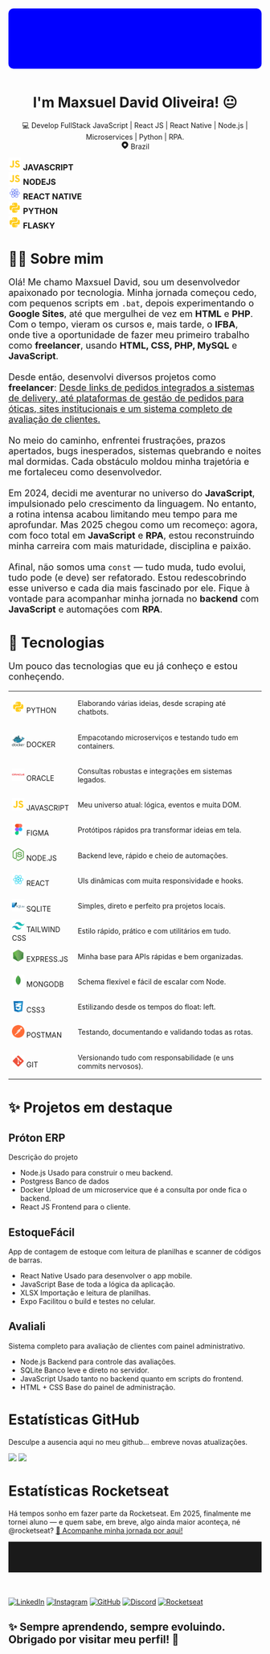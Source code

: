 
<div id="page" style=".markdown-body h1 {
    border : 0px !important;}">




<div id="intro">
  <div id="banner-profile" style="width: 100%;
  height: 120px;
  background-color: blue;
  border-radius: 10px;
  margin-top: 10px;
  margin-bottom: 50px;"></div>
  <!-- Imagem/Profile -->
  <!-- <div class="profile-container">
    <img class="center" src="./imgs/profile.jpg" width="170px" height="170px" style="border-radius : 65px 45px 65px 45px; object-fit: cover;" title="Maxsuel por aqui ! 😉😀"/>
  </div> -->
  <h1 class="text-center profile_name" align="center"  style="border: 0px !importante;">I'm Maxsuel David Oliveira! 😐</h1>
  <p align="center" class="profile_description" style="">
    💻 Develop FullStack JavaScript | React JS | React Native | Node.js | Microservices | Python | RPA. <br>
    <svg stroke="currentColor" fill="none" stroke-width="0" width="16" height="16" viewBox="0 0 24 24" xmlns="http://www.w3.org/2000/svg" class="text-gray-200"><path fill-rule="evenodd" clip-rule="evenodd" d="M12.0015 1.25C8.17538 1.25 4.52505 3.51253 2.99714 7.08468C1.57518 10.4086 2.34496 13.2373 3.94771 15.6595C5.26177 17.6454 7.17835 19.4178 8.90742 21.0168L8.90824 21.0175C9.23768 21.3222 9.56031 21.6206 9.87066 21.9129L9.87231 21.9145C10.4473 22.4528 11.2112 22.75 12.0015 22.75C12.7919 22.75 13.5558 22.4528 14.1258 21.9144C14.4243 21.6396 14.7286 21.3592 15.039 21.0732C16.7869 19.4628 18.7254 17.672 20.0582 15.6609C21.6591 13.2362 22.4261 10.4045 21.0059 7.08468C19.478 3.51253 15.8277 1.25 12.0015 1.25ZM12 7C9.79086 7 8 8.79086 8 11C8 13.2091 9.79086 15 12 15C14.2091 15 16 13.2091 16 11C16 8.79086 14.2091 7 12 7Z" fill="currentColor"></path></svg> Brazil
  </p>
</div>

<div class="content" id="content-stacks">
  <div class="stacks-container">
  <img src="icons/javascript.svg" width=25>
    <span style="font-size : 16px; font-weight : 700;">JAVASCRIPT</span>
  </div>
  <div class="stacks-container">
    <img src="icons/javascript.svg" width=25>
    <span style="font-size : 16px; font-weight : 700;">NODEJS</span>
  </div>
  <div class="stacks-container">
    <img src="icons/react_native.svg" width=25>
      <span style="font-size : 16px; font-weight : 700;">REACT NATIVE</span>
  </div>
  <div class="stacks-container">
    <img src="icons/python.svg" width=25>
      <span style="font-size : 16px; font-weight : 700;">PYTHON</span>
  </div>
  <div class="stacks-container">
    <img src="icons/python.svg" width=25>
      <span style="font-size : 16px; font-weight : 700;">FLASKY</span>
  </div>
</div>

<div class="content" id="about">
  <h1 id="about_title">👨‍💻 Sobre mim</h1>
  <p style="font-size: 18px;">
  Olá! Me chamo Maxsuel David, sou um desenvolvedor apaixonado por tecnologia. Minha jornada começou cedo, com pequenos scripts em <code>.bat</code>, depois experimentando o <b>Google Sites</b>, até que mergulhei de vez em <b>HTML</b> e <b>PHP</b>. Com o tempo, vieram os cursos e, mais tarde, o <b>IFBA</b>, onde tive a oportunidade de fazer meu primeiro trabalho como <b>freelancer</b>, usando <b>HTML, CSS, PHP, MySQL</b> e <b>JavaScript</b>.<br><br>
  Desde então, desenvolvi diversos projetos como <b>freelancer</b>: <u>Desde links de pedidos integrados a sistemas de delivery, até plataformas de gestão de pedidos para óticas, sites institucionais e um sistema completo de avaliação de clientes.</u><br><br>
  No meio do caminho, enfrentei frustrações, prazos apertados, bugs inesperados, sistemas quebrando e noites mal dormidas. Cada obstáculo moldou minha trajetória e me fortaleceu como desenvolvedor.<br><br>
  Em 2024, decidi me aventurar no universo do <b>JavaScript</b>, impulsionado pelo crescimento da linguagem. No entanto, a rotina intensa acabou limitando meu tempo para me aprofundar. Mas 2025 chegou como um recomeço: agora, com foco total em <b>JavaScript</b> e <b>RPA</b>, estou reconstruindo minha carreira com mais maturidade, disciplina e paixão.<br><br>
  Afinal, não somos uma <code>const</code> — tudo muda, tudo evolui, tudo pode (e deve) ser refatorado. Estou redescobrindo esse universo e cada dia mais fascinado por ele. Fique à vontade para acompanhar minha jornada no <b>backend</b> com <b>JavaScript</b> e automações com <b>RPA</b>.
</p>
</div>

<div class="content" id="stacks">
  <h1 id="stacks-title">🚀 Tecnologias</h1>
  <p style="font-size : 18px">
  Um pouco das tecnologias que eu já conheço e estou conheçendo.
  </p>
<table>
<tbody>
<tr>
  <td>
    <div class="stacks-container">
      <img src="icons/python.svg" width="25">
      <span class="sub-title">PYTHON</span>
    </div>
  </td>
  <td>
    <p class="stacks-text">
      Elaborando várias ideias, desde scraping até chatbots.
    </p>
  </td>
</tr>
<tr>
  <td>
    <div class="stacks-container">
      <img src="icons/docker.svg" width="25">
      <span class="sub-title">DOCKER</span>
    </div>
  </td>
  <td>
    <p class="stacks-text">
      Empacotando microserviços e testando tudo em containers.
    </p>
  </td>
</tr>
<tr>
  <td>
    <div class="stacks-container">
      <img src="icons/oracle.svg" width="25">
      <span class="sub-title">ORACLE</span>
    </div>
  </td>
  <td>
    <p class="stacks-text">
      Consultas robustas e integrações em sistemas legados.
    </p>
  </td>
</tr>
<tr>
  <td>
    <div class="stacks-container">
      <img src="icons/javascript.svg" width="25">
      <span class="sub-title">JAVASCRIPT</span>
    </div>
  </td>
  <td>
    <p class="stacks-text">
      Meu universo atual: lógica, eventos e muita DOM.
    </p>
  </td>
</tr>
<tr>
  <td>
    <div class="stacks-container">
      <img src="icons/figma.svg" width="25">
      <span class="sub-title">FIGMA</span>
    </div>
  </td>
  <td>
    <p class="stacks-text">
      Protótipos rápidos pra transformar ideias em tela.
    </p>
  </td>
</tr>
<tr>
  <td>
    <div class="stacks-container">
      <img src="icons/nodejs.svg" width="25">
      <span class="sub-title">NODE.JS</span>
    </div>
  </td>
  <td>
    <p class="stacks-text">
      Backend leve, rápido e cheio de automações.
    </p>
  </td>
</tr>
<tr>
  <td>
    <div class="stacks-container">
      <img src="icons/react.svg" width="25">
      <span class="sub-title">REACT</span>
    </div>
  </td>
  <td>
    <p class="stacks-text">
      UIs dinâmicas com muita responsividade e hooks.
    </p>
  </td>
</tr>
<tr>
  <td>
    <div class="stacks-container">
      <img src="icons/sqlite.svg" width="25">
      <span class="sub-title">SQLITE</span>
    </div>
  </td>
  <td>
    <p class="stacks-text">
      Simples, direto e perfeito pra projetos locais.
    </p>
  </td>
</tr>
<tr>
  <td>
    <div class="stacks-container">
      <img src="icons/tailwindcss.svg" width="25">
      <span class="sub-title">TAILWIND CSS</span>
    </div>
  </td>
  <td>
    <p class="stacks-text">
      Estilo rápido, prático e com utilitários em tudo.
    </p>
  </td>
</tr>
<tr>
  <td>
    <div class="stacks-container">
      <img src="icons/express.svg" width="25">
      <span class="sub-title">EXPRESS.JS</span>
    </div>
  </td>
  <td>
    <p class="stacks-text">
      Minha base para APIs rápidas e bem organizadas.
    </p>
  </td>
</tr>
<tr>
  <td>
    <div class="stacks-container">
      <img src="icons/mongo.svg" width="25">
      <span class="sub-title">MONGODB</span>
    </div>
  </td>
  <td>
    <p class="stacks-text">
      Schema flexível e fácil de escalar com Node.
    </p>
  </td>
</tr>
<tr>
  <td>
    <div class="stacks-container">
      <img src="icons/css.svg" width="25">
      <span class="sub-title">CSS3</span>
    </div>
  </td>
  <td>
    <p class="stacks-text">
      Estilizando desde os tempos do float: left.
    </p>
  </td>
</tr>
<tr>
  <td>
    <div class="stacks-container">
      <img src="icons/postman.svg" width="25">
      <span class="sub-title">POSTMAN</span>
    </div>
  </td>
  <td>
    <p class="stacks-text">
      Testando, documentando e validando todas as rotas.
    </p>
  </td>
</tr>
<tr>
  <td>
    <div class="stacks-container">
      <img src="icons/git.svg" width="25">
      <span class="sub-title">GIT</span>
    </div>
  </td>
  <td>
    <p class="stacks-text">
      Versionando tudo com responsabilidade (e uns commits nervosos).
    </p>
  </td>
</tr>
</tbody>
</table>
</div>

<div class="content" id="projects">
  <h1 id="project-title">
  ✨ Projetos em destaque
  </h1>
  <div class="project-container">
    <h2>
      Próton ERP
    </h2>
    <p>
      Descrição do projeto
    </p>
    <ul>
      <li>
        Node.js <span> Usado para construir o meu backend.</span>
      </li>
      <li>
        Postgress <span>Banco de dados</span>
      </li>
      <li>
        Docker <span>Upload de um microservice que é a consulta por onde fica o backend.</span>
      </li>
      <li>
        React JS <span> Frontend para o cliente.</span>
      </li>
    </ul>
  </div>
  <div class="project-container">
    <h2>EstoqueFácil</h2>
    <p>
      App de contagem de estoque com leitura de planilhas e scanner de códigos de barras.
    </p>
    <ul>
      <li>
        React Native <span>Usado para desenvolver o app mobile.</span>
      </li>
      <li>
        JavaScript <span>Base de toda a lógica da aplicação.</span>
      </li>
      <li>
        XLSX <span>Importação e leitura de planilhas.</span>
      </li>
      <li>
        Expo <span>Facilitou o build e testes no celular.</span>
      </li>
    </ul>
  </div>
  <div class="project-container">
    <h2>Avaliali</h2>
    <p>
      Sistema completo para avaliação de clientes com painel administrativo.
    </p>
    <ul>
      <li>
        Node.js <span>Backend para controle das avaliações.</span>
      </li>
      <li>
        SQLite <span>Banco leve e direto no servidor.</span>
      </li>
      <li>
        JavaScript <span>Usado tanto no backend quanto em scripts do frontend.</span>
      </li>
      <li>
        HTML + CSS <span>Base do painel de administração.</span>
      </li>
    </ul>
  </div>
</div>

<div id="statics">
<div id="statics-intro">
  <h1 id="statics-title">
    Estatísticas GitHub
  </h1>
  <p>
  Desculpe a ausencia aqui no meu github... embreve novas atualizações.
  </p>
</div>
<div class="statics-container__imgs">
<img
  height="180em"
  src="https://github-readme-stats.vercel.app/api?username=MaxsuelOliveira&show_icons=true&theme=vue-dark&include_all_commits=true&count_private=true"
/>
<img
  height="180em"
  src="https://github-readme-stats.vercel.app/api/top-langs/?username=MaxsuelOliveira&layout=compact&langs_count=8&theme=vue-dark"
/>
</div>
</div>

<div id="statics-rocktseat">
  <div id="statics-rocktseat__intro">
    <h1 id="statics-rocktseat__title">
      Estatísticas Rocketseat
    </h1>
  <p>
  Há tempos sonho em fazer parte da Rocketseat. Em 2025, finalmente me tornei aluno — e quem sabe, em breve, algo ainda maior aconteça, né @rocketseat? <a href="https://app.rocketseat.com.br/me/md-04583" title="Dá um pulo aqui" target="new_blank">🚀 Acompanhe minha jornada por aqui!</a>
  </p>
  </div>
</div>

<hr style="padding : 30px; display: flex; aling-items: center; margin-bottom: 50px;"

<div class="content" id="social">
  <div class="">

  [![LinkedIn](https://img.shields.io/badge/LinkedIn-0077B5?style=for-the-badge&logo=linkedin&logoColor=white)](https://www.linkedin.com/in/)
  [![Instagram](https://img.shields.io/badge/Instagram-E4405F?style=for-the-badge&logo=instagram&logoColor=white)](https://instagram.com/)
  [![GitHub](https://img.shields.io/badge/GitHub-181717?style=for-the-badge&logo=github&logoColor=white)](https://github.com/MaxsuelOliveira)
  [![Discord](https://img.shields.io/badge/Discord-181717?style=for-the-badge&logo=discord&logoColor=white)](https://github.com/)
  [![Rocketseat](https://img.shields.io/badge/Rocketseat-181717?style=for-the-badge&logo=rocketseat&logoColor=white)](https://app.rocketseat.com.br/me/md-04583)

  </div>
  <div class="">
    <h2>
    ✨ Sempre aprendendo, sempre evoluindo. Obrigado por visitar meu perfil! 🚀
    </h2>
  </div>
</div>
</div>